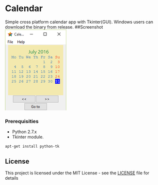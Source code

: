 # Calendar
Simple cross platform calendar app with Tkinter(GUI).
Windows users can download the binary from release.
##Screenshot
![alt tag](https://raw.githubusercontent.com/RaghavaDhanya/Calendar/master/calpic.jpg)
### Prerequisities
* Python 2.7.x
* Tkinter module.
```
apt-get install python-tk
```
## License

This project is licensed under the MIT License - see the [LICENSE](LICENSE.txt) file for details
